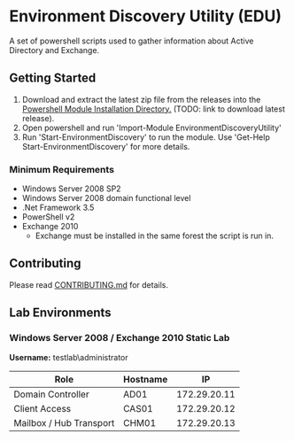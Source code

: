 # Environment Discovery Utility (EDU)

A set of powershell scripts used to gather information about Active Directory and Exchange.

## Getting Started

1. Download and extract the latest zip file from the releases into the [Powershell Module Installation Directory.](https://msdn.microsoft.com/en-us/library/dd878350(v=vs.85).aspx#Anchor_0) (TODO: link to download latest release).
2. Open powershell and run 'Import-Module EnvironmentDiscoveryUtility'
3. Run 'Start-EnvironmentDiscovery' to run the module.  Use 'Get-Help Start-EnvironmentDiscovery' for more details.

### Minimum Requirements

- Windows Server 2008 SP2
- Windows Server 2008 domain functional level 
- .Net Framework 3.5
- PowerShell v2
- Exchange 2010
  - Exchange must be installed in the same forest the script is run in.

## Contributing

Please read [CONTRIBUTING.md](https://github.rackspace.com/MicrosoftEng/environment-discovery-utility/blob/master/CONTRIBUTING.md) for details.

## Lab Environments
### Windows Server 2008 / Exchange 2010 Static Lab

**Username:** testlab\administrator

|Role| Hostname  | IP |
| ------------- | ------------- | ------------- |
|Domain Controller| AD01  | 172.29.20.11 |
|Client Access| CAS01  | 172.29.20.12 |
|Mailbox / Hub Transport| CHM01  | 172.29.20.13  |